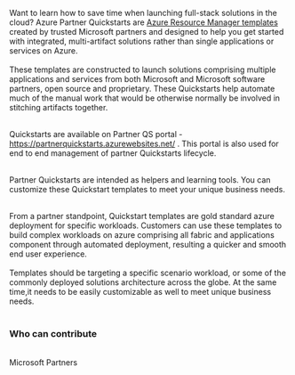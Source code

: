 <font style="Segoe UI">Want to learn how to save time when launching full-stack solutions in the cloud? Azure Partner Quickstarts are <a href="https://docs.microsoft.com/en-us/azure/azure-resource-manager/resource-group-overview">Azure Resource Manager templates</a> created by trusted Microsoft partners and designed to help you get started with integrated, multi-artifact solutions rather than single applications or services on Azure. <br /> <br />
These templates are constructed to launch solutions comprising multiple applications and services from both Microsoft and Microsoft software partners, open source and proprietary. These Quickstarts help automate much of the manual work that would be otherwise normally be involved in stitching artifacts together.<br /> <br />

Quickstarts are available on Partner QS portal -<a href="https://partnerquickstarts.azurewebsites.net/">https://partnerquickstarts.azurewebsites.net/</a> . This portal is also used for end to end management of partner Quickstarts lifecycle.<br /> <br />

Partner Quickstarts are intended as helpers and learning tools. You can customize these Quickstart templates to meet your unique business needs.<br /> <br />

From a partner standpoint, Quickstart templates are gold standard azure deployment for specific workloads. Customers can use these templates to build complex workloads on azure comprising all fabric and applications component through automated deployment, resulting a quicker and smooth end user experience. <br /> <br />
Templates should be targeting a specific scenario workload, or some of the commonly deployed solutions architecture across the globe. At the same time,it needs to be easily customizable as well to meet unique business needs. <br /><br/>
  <h3>Who can contribute</h3><br/>
Microsoft Partners
</font>

